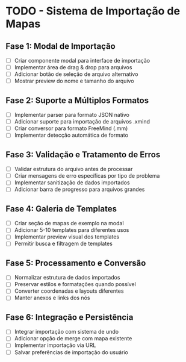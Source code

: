 # TODO - Sistema de Importação de Mapas

## Fase 1: Modal de Importação
- [ ] Criar componente modal para interface de importação
- [ ] Implementar área de drag & drop para arquivos
- [ ] Adicionar botão de seleção de arquivo alternativo
- [ ] Mostrar preview do nome e tamanho do arquivo

## Fase 2: Suporte a Múltiplos Formatos
- [ ] Implementar parser para formato JSON nativo
- [ ] Adicionar suporte para importação de arquivos .xmind
- [ ] Criar conversor para formato FreeMind (.mm)
- [ ] Implementar detecção automática de formato

## Fase 3: Validação e Tratamento de Erros
- [ ] Validar estrutura do arquivo antes de processar
- [ ] Criar mensagens de erro específicas por tipo de problema
- [ ] Implementar sanitização de dados importados
- [ ] Adicionar barra de progresso para arquivos grandes

## Fase 4: Galeria de Templates
- [ ] Criar seção de mapas de exemplo na modal
- [ ] Adicionar 5-10 templates para diferentes usos
- [ ] Implementar preview visual dos templates
- [ ] Permitir busca e filtragem de templates

## Fase 5: Processamento e Conversão
- [ ] Normalizar estrutura de dados importados
- [ ] Preservar estilos e formatações quando possível
- [ ] Converter coordenadas e layouts diferentes
- [ ] Manter anexos e links dos nós

## Fase 6: Integração e Persistência
- [ ] Integrar importação com sistema de undo
- [ ] Adicionar opção de merge com mapa existente
- [ ] Implementar importação via URL
- [ ] Salvar preferências de importação do usuário